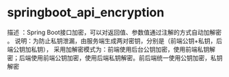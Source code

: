 # springboot_api_encryption

描述 ：Spring Boot接口加密，可以对返回值、参数值通过注解的方式自动加解密 。
说明：为防止私钥泄漏，由服务端生成两对密钥，分别是（前端公钥+私钥，后端公钥加私钥），
      采用加解密模式为：前端使用后台公钥加密，使用前端私钥解密；后端使用前端公钥加密，使用后端私钥解密。前后端统一使用公钥加密，私钥解密
